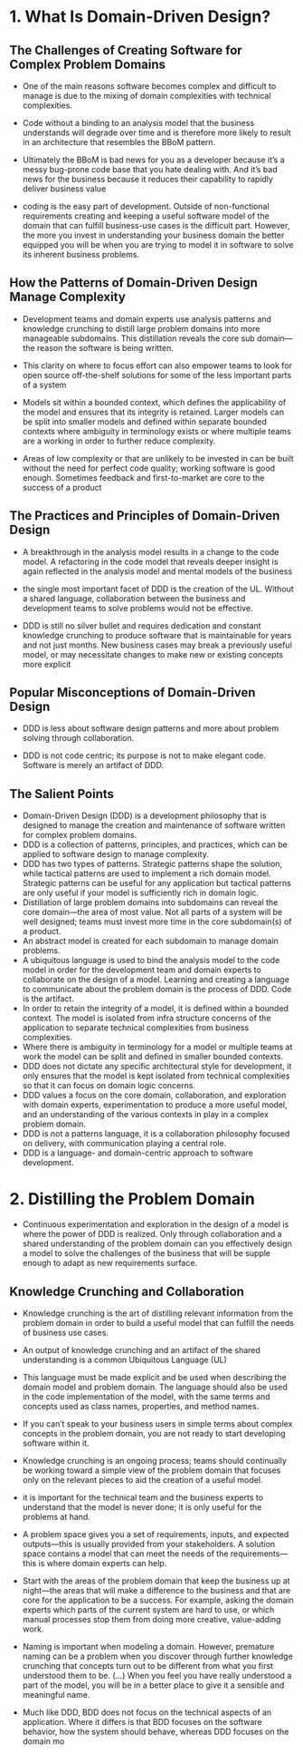 
# 1. What Is Domain-Driven Design?


## The Challenges of Creating Software for Complex Problem Domains

- One of the main reasons software becomes complex and difficult to manage is due to the mixing of domain complexities with technical complexities.

- Code without a binding to an analysis model that the business understands will degrade over time and is therefore more likely to result in an architecture that resembles the BBoM pattern.

- Ultimately the BBoM is bad news for you as a developer because it’s a messy bug-prone code base that you hate dealing with. And it’s bad news for the business because it reduces their capability to rapidly deliver business value

-  coding is the easy part of development. Outside of non-functional requirements creating and keeping a useful software model of the domain that can fulfill business-use cases is the difficult part. However, the more you invest in understanding your business domain the better equipped you will be when you are trying to model it in software to solve its inherent business problems.

## How the Patterns of Domain-Driven Design Manage Complexity

- Development teams and domain experts use analysis patterns and knowledge crunching to distill large problem domains into more manageable subdomains. This distillation reveals the core sub domain—the reason the software is being written.

- This clarity on where to focus effort can also empower teams to look for open source off-the-shelf solutions for some of the less important parts of a system

- Models sit within a bounded context, which defines the applicability of the model and ensures that its integrity is retained. Larger models can be split into smaller models and defined within separate bounded contexts where ambiguity in terminology exists or where multiple teams are a working in order to further reduce complexity.

- Areas of low complexity or that are unlikely to be invested in can be built without the need for perfect code quality; working software is good enough. Sometimes feedback and first-to-market are core to the success of a product

## The Practices and Principles of Domain-Driven Design

- A breakthrough in the analysis model results in a change to the code model. A refactoring in the code model that reveals deeper insight is again reflected in the analysis model and mental models of the business

- the single most important facet of DDD is the creation of the UL. Without a shared language, collaboration between the business and development teams to solve problems would not be effective.

- DDD is still no silver bullet and requires dedication and constant knowledge crunching to produce software that is maintainable for years and not just months. New business cases may break a previously useful model, or may necessitate changes to make new or existing concepts more explicit

## Popular Misconceptions of Domain-Driven Design

- DDD is less about software design patterns and more about problem solving through collaboration.

- DDD is not code centric; its purpose is not to make elegant code. Software is merely an artifact of DDD.

## The Salient Points

- Domain-Driven Design (DDD) is a development philosophy that is designed to manage the creation and maintenance of software written for complex problem domains.
- DDD is a collection of patterns, principles, and practices, which can be applied to software design to manage complexity.
- DDD has two types of patterns. Strategic patterns shape the solution, while tactical patterns are used to implement a rich domain model. Strategic patterns can be useful for any application but tactical patterns are only useful if your model is sufficiently rich in domain logic.
- Distillation of large problem domains into subdomains can reveal the core domain—the area of most value. Not all parts of a system will be well designed; teams must invest more time in the core subdomain(s) of a product.
- An abstract model is created for each subdomain to manage domain problems.
- A ubiquitous language is used to bind the analysis model to the code model in order for the development team and domain experts to collaborate on the design of a model. Learning and creating a language to communicate about the problem domain is the process of DDD. Code is the artifact.
- In order to retain the integrity of a model, it is defined within a bounded context. The model is isolated from infra
structure concerns of the application to separate technical complexities from business complexities.
- Where there is ambiguity in terminology for a model or multiple teams at work the model can be split and defined in smaller bounded contexts.
- DDD does not dictate any specific architectural style for development, it only ensures that the model is kept isolated from technical complexities so that it can focus on domain logic concerns.
- DDD values a focus on the core domain, collaboration, and exploration with domain experts, experimentation to produce a more useful model, and an understanding of the various contexts in play in a complex problem domain.
- DDD is not a patterns language, it is a collaboration philosophy focused on delivery, with communication playing a central role.
- DDD is a language- and domain-centric approach to software development.

# 2. Distilling the Problem Domain

- Continuous experimentation and exploration in the design of a model is where the power of DDD is realized. Only through collaboration and a shared understanding of the problem domain can you effectively design a model to solve the challenges of the business that will be supple enough to adapt as new requirements surface.

 ## Knowledge Crunching and Collaboration

- Knowledge crunching is the art of distilling relevant information from the problem domain in order to build a useful model that can fulfill the needs of business use cases.

- An output of knowledge crunching and an artifact of the shared understanding is a common Ubiquitous Language (UL)

- This language must be made explicit and be used when describing the domain model and problem domain. The language should also be used in the code implementation of the model, with the same terms and concepts used as class names, properties, and method names.

- If you can’t speak to your business users in simple terms about complex concepts in the problem domain, you are not ready to start developing software within it.

- Knowledge crunching is an ongoing process; teams should continually be working toward a simple view of the problem domain that focuses only on the relevant pieces to aid the creation of a useful model. 

- it is important for the technical team and the business experts to understand that the model is never done; it is only useful for the problems at hand.

- A problem space gives you a set of requirements, inputs, and expected outputs—this is usually provided from your stakeholders. A solution space contains a model that can meet the needs of the requirements—this is where domain experts can help.

- Start with the areas of the problem domain that keep the business up at night—the areas that will make a difference to the business and that are core for the application to be a success. For example, asking the domain experts which parts of the current system are hard to use, or which manual processes stop them from doing more creative, value-adding work.

- Naming is important when modeling a domain. However, premature naming can be a problem when you discover through further knowledge crunching that concepts turn out to be different from what you first understood them to be. (...) When you feel you have really understood a part of the model, you will be in a better place to give it a sensible and meaningful name.

- Much like DDD, BDD does not focus on the technical aspects of an application. Where it differs is that BDD focuses on the software behavior, how the system should behave, whereas DDD focuses on the domain mo